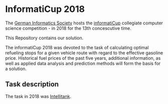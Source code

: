 # InformatiCup 2018

The [German Informatics Society](https://en.gi.de) hosts the [informatiCup](http://www.informaticup.de) collegiate computer science competition - in 2018 for the 13th concescutive time.

This Repository contains our solution.

The informatiCup 2018 was devoted to the task of calculating optimal refueling stops for a given vehicle route with regard to the effective gasoline price. Historical fuel prices of the past five years, additional information, as well as applied data analysis and prediction methods will form the basis for a solution.


## Task description

The task in 2018 was [Intellitank](https://github.com/InformatiCup/InformatiCup2018/blob/master/Aufgabenbeschreibung/Intellitank.pdf).

